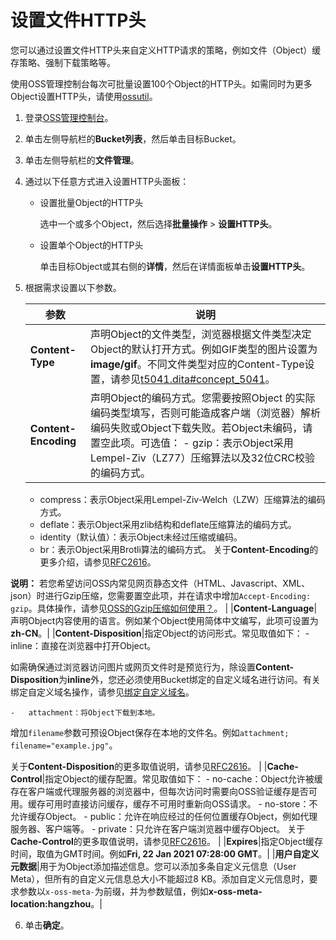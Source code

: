 # 设置文件HTTP头

您可以通过设置文件HTTP头来自定义HTTP请求的策略，例如文件（Object）缓存策略、强制下载策略等。

使用OSS管理控制台每次可批量设置100个Object的HTTP头。如需同时为更多Object设置HTTP头，请使用[ossutil](/intl.zh-CN/常用工具/命令行工具ossutil/常用命令/set-meta.md)。

1.  登录[OSS管理控制台](https://oss.console.aliyun.com/)。

2.  单击左侧导航栏的**Bucket列表**，然后单击目标Bucket。

3.  单击左侧导航栏的**文件管理**。

4.  通过以下任意方式进入设置HTTP头面板：

    -   设置批量Object的HTTP头

        选中一个或多个Object，然后选择**批量操作** \> **设置HTTP头**。

    -   设置单个Object的HTTP头

        单击目标Object或其右侧的**详情**，然后在详情面板单击**设置HTTP头**。

5.  根据需求设置以下参数。

    |参数|说明|
    |--|--|
    |**Content-Type**|声明Object的文件类型，浏览器根据文件类型决定Object的默认打开方式。例如GIF类型的图片设置为**image/gif**。不同文件类型对应的Content-Type设置，请参见[t5041.dita\#concept\_5041](/intl.zh-CN/开发指南/对象/文件（Object）/常见问题/如何设置Content-Type（MIME）？.md)。 |
    |**Content-Encoding**|声明Object的编码方式。您需要按照Object 的实际编码类型填写，否则可能造成客户端（浏览器）解析编码失败或Object下载失败。若Object未编码，请置空此项。可选值：    -   gzip：表示Object采用Lempel-Ziv（LZ77）压缩算法以及32位CRC校验的编码方式。
    -   compress：表示Object采用Lempel-Ziv-Welch（LZW）压缩算法的编码方式。
    -   deflate：表示Object采用zlib结构和deflate压缩算法的编码方式。
    -   identity（默认值）：表示Object未经过压缩或编码。
    -   br：表示Object采用Brotli算法的编码方式。
关于**Content-Encoding**的更多介绍，请参见[RFC2616](https://www.ietf.org/rfc/rfc2616.txt)。

**说明：** 若您希望访问OSS内常见网页静态文件（HTML、Javascript、XML、json）时进行Gzip压缩，您需要置空此项，并在请求中增加`Accept-Encoding: gzip`。具体操作，请参见[OSS的Gzip压缩如何使用？](/intl.zh-CN/开发指南/对象/文件（Object）/常见问题/OSS的GZIP如何使用？.md)。 |
    |**Content-Language**|声明Object内容使用的语言。例如某个Object使用简体中文编写，此项可设置为**zh-CN**。|
    |**Content-Disposition**|指定Object的访问形式。常见取值如下：    -   inline：直接在浏览器中打开Object。

如需确保通过浏览器访问图片或网页文件时是预览行为，除设置**Content-Disposition**为**inline**外，您还必须使用Bucket绑定的自定义域名进行访问。有关绑定自定义域名操作，请参见[绑定自定义域名](/intl.zh-CN/控制台用户指南/存储空间管理/管理域名/绑定自定义域名.md)。

    -   attachment：将Object下载到本地。

增加`filename`参数可预设Object保存在本地的文件名。例如`attachment; filename="example.jpg"`。

关于**Content-Disposition**的更多取值说明，请参见[RFC2616](https://www.ietf.org/rfc/rfc2616.txt)。 |
    |**Cache-Control**|指定Object的缓存配置。常见取值如下：    -   no-cache：Object允许被缓存在客户端或代理服务器的浏览器中，但每次访问时需要向OSS验证缓存是否可用。缓存可用时直接访问缓存，缓存不可用时重新向OSS请求。
    -   no-store：不允许缓存Object。
    -   public：允许在响应经过的任何位置缓存Object，例如代理服务器、客户端等。
    -   private：只允许在客户端浏览器中缓存Object。
关于**Cache-Control**的更多取值说明，请参见[RFC2616](https://www.ietf.org/rfc/rfc2616.txt)。 |
    |**Expires**|指定Object缓存时间，取值为GMT时间。例如**Fri, 22 Jan 2021 07:28:00 GMT**。|
    |**用户自定义元数据**|用于为Object添加描述信息。您可以添加多条自定义元信息（User Meta），但所有的自定义元信息总大小不能超过8 KB。添加自定义元信息时，要求参数以`x-oss-meta-`为前缀，并为参数赋值，例如**x-oss-meta-location:hangzhou**。|

6.  单击**确定**。


